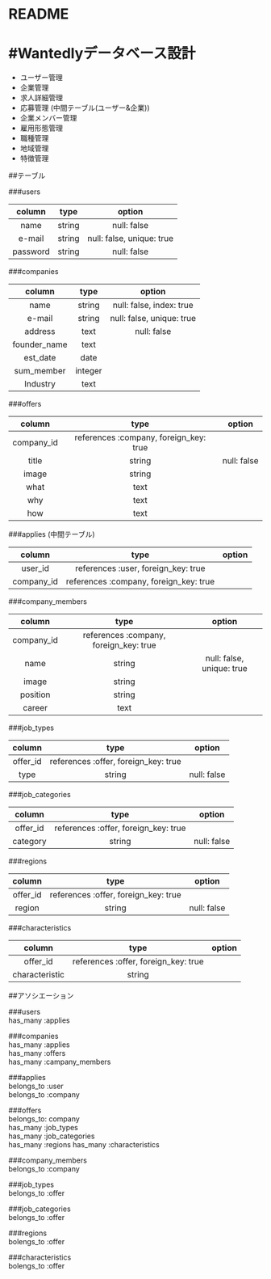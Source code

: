 #  README

#Wantedlyデータベース設計
==========================
* ユーザー管理
* 企業管理
* 求人詳細管理
* 応募管理 (中間テーブル(ユーザー&企業))
* 企業メンバー管理
* 雇用形態管理
* 職種管理
* 地域管理
* 特徴管理


##テーブル

###users

|column|type|option|
|:--:|:--:|:--:|
|name|string|null: false|
|e-mail|string|null: false, unique: true|
|password|string|null: false|

###companies

|column|type|option|
|:--:|:--:|:--:|
|name|string|null: false, index: true|
|e-mail|string|null: false, unique: true|
|address|text|null: false|
|founder_name|text||
|est_date|date||
|sum_member|integer||
|Industry|text||

###offers

|column|type|option|
|:--:|:--:|:--:|
|company_id|references :company, foreign_key: true||
|title|string|null: false|
|image|string||
|what|text||
|why|text||
|how|text||

###applies (中間テーブル)

|column|type|option|
|:--:|:--:|:--:|
|user_id|references :user, foreign_key: true||
|company_id|references :company, foreign_key: true||

###company_members

|column|type|option|
|:--:|:--:|:--:|
|company_id|references :company, foreign_key: true||
|name|string|null: false, unique: true|
|image|string||
|position|string||
|career|text||

###job_types

|column|type|option|
|:--:|:--:|:--:|
|offer_id|references :offer, foreign_key: true||
|type|string|null: false|

###job_categories

|column|type|option|
|:--:|:--:|:--:|
|offer_id|references :offer, foreign_key: true||
|category|string|null: false|

###regions

|column|type|option|
|:--:|:--:|:--:|
|offer_id|references :offer, foreign_key: true||
|region|string|null: false|

###characteristics

|column|type|option|
|:--:|:--:|:--:|
|offer_id|references :offer, foreign_key: true||
|characteristic|string||

##アソシエーション

###users  
has_many :applies    

###companies  
has_many :applies  
has_many :offers  
has_many :campany_members    

###applies  
belongs_to :user  
belongs_to :company    

###offers  
belongs_to: company  
has_many :job_types  
has_many :job_categories  
has_many :regions
has_many :characteristics

###company_members  
belongs_to :company    

###job_types  
belongs_to :offer    

###job_categories  
belongs_to :offer    

###regions  
bolengs_to :offer

###characteristics  
bolengs_to :offer
